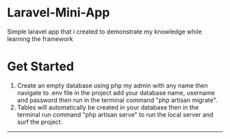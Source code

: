 # Laravel-Mini-App
Simple laravel app that i created to demonstrate my knowledge while learning the framework
# Get Started
1) Create an empty database using php my admin with any name then navigate to .env file in the project add your database name, username and password then run in the terminal command "php artisan migrate". <br>
2) Tables will automatically be created in your database then in the terminal run command "php artisan serve" to run the local server and surf the project.
<hr>
